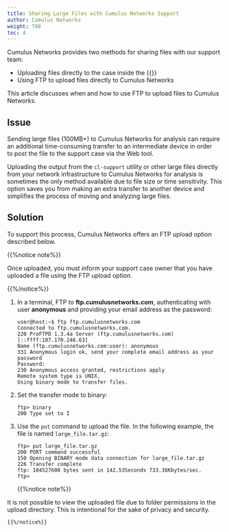 ```yaml
---
title: Sharing Large Files with Cumulus Networks Support
author: Cumulus Networks
weight: 708
toc: 4
---
```


Cumulus Networks provides two methods for sharing files with our support team:

- Uploading files directly to the case inside the {{<exlink url="https://support.mellanox.com/s/contact-support-page" text="Web tool">}}
- Using FTP to upload files directly to Cumulus Networks

This article discusses when and how to use FTP to upload files to Cumulus Networks.

## Issue

Sending large files (100MB+) to Cumulus Networks for analysis can require an additional time-consuming transfer to an intermediate device in order to post the file to the support case via the Web tool.

Uploading the output from the `cl-support` utility or other large files directly from your network infrastructure to Cumulus Networks for analysis is sometimes the only method available due to file size or time sensitivity. This option saves you from making an extra transfer to another device and simplifies the process of moving and analyzing large files.

## Solution

To support this process, Cumulus Networks offers an FTP upload option described below.

{{%notice note%}}

Once uploaded, you must inform your support case owner that you have uploaded a file using the FTP upload option.

{{%/notice%}}

1.  In a terminal, FTP to  **ftp.cumulusnetworks.com**, authenticating with user **anonymous** and providing your email address as the password:  

        user@host:~$ ftp ftp.cumulusnetworks.com
        Connected to ftp.cumulusnetworks.com.
        220 ProFTPD 1.3.4a Server (ftp.cumulusnetworks.com) [::ffff:107.170.246.63]
        Name (ftp.cumulusnetworks.com:user): anonymous
        331 Anonymous login ok, send your complete email address as your password
        Password:
        230 Anonymous access granted, restrictions apply
        Remote system type is UNIX.
        Using binary mode to transfer files.

2.  Set the transfer mode to binary:  

        ftp> binary
        200 Type set to I

3.  Use the `put` command to upload the file. In the following example, the file is named `large_file.tar.gz`:  

        ftp> put large_file.tar.gz
        200 PORT command successful
        150 Opening BINARY mode data connection for large_file.tar.gz
        226 Transfer complete
        ftp: 104527608 bytes sent in 142.53Seconds 733.36Kbytes/sec.
        ftp>

    {{%notice note%}}

It is not possible to view the uploaded file due to folder permissions in the upload directory. This is intentional for the sake of privacy and security.

    {{%/notice%}}
